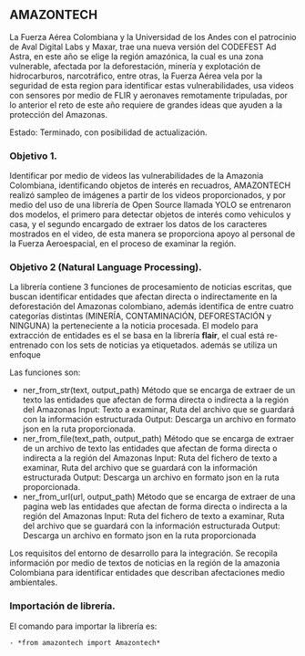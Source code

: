 ## AMAZONTECH


La Fuerza Aérea Colombiana y la Universidad de los Andes con el patrocinio de Aval Digital Labs y Maxar, trae una nueva versión del CODEFEST Ad Astra, en este año se elige la región amazónica, la cual es una zona vulnerable, afectada por la deforestación, minería y explotación de hidrocarburos, narcotráfico, entre otras, la Fuerza Aérea vela por la seguridad de esta region para identificar estas vulnerabilidades, usa videos con sensores por medio de FLIR y aeronaves remotamente tripuladas, por lo anterior el reto de este año requiere de grandes ideas que ayuden a la protección del Amazonas. 

Estado: Terminado, con posibilidad de actualización. 

### Objetivo 1.

Identificar por medio de videos las vulnerabilidades de la Amazonia Colombiana, identificando objetos de interés en recuadros,  AMAZONTECH realizó sampleo de imágenes a partir de los videos proporcionados, y por medio del uso de una librería de Open Source llamada YOLO se entrenaron dos modelos, el primero para detectar objetos de interés como vehiculos y casa, y el segundo encargado de extraer los datos de los caracteres mostrados en el video, de esta manera se proporciona apoyo al personal de la Fuerza Aeroespacial, en el proceso de examinar la región.


### Objetivo 2 (Natural Language Processing). 

La librería contiene 3 funciones de procesamiento de noticias escritas, que buscan identificar entidades que afectan directa o indirectamente en la deforestación del Amazonas colombiano, además identifica de entre cuatro categorías distintas (MINERÍA, CONTAMINACIÓN, DEFORESTACIÓN y NINGUNA) la perteneciente a la noticia procesada. El modelo para extracción de entidades es el se basa en la librería **flair**, el cual está re-entrenado con los sets de noticias ya etiquetados. además se utiliza un enfoque 

Las funciones son:
- ner_from_str(text, output_path)
Método que se encarga de extraer de un texto las entidades que afectan de forma directa o indirecta a la región del Amazonas
Input: Texto a examinar, Ruta del archivo que se guardará con la información estructurada
Output: Descarga un archivo en formato json en la ruta proporcionada.
- ner_from_file(text_path, output_path)
Método que se encarga de extraer de un archivo de texto las entidades que afectan de forma directa o indirecta a la región del Amazonas
Input: Ruta del fichero de texto a examinar, Ruta del archivo que se guardará con la información estructurada
Output: Descarga un archivo en formato json en la ruta proporcionada.
- ner_from_url(url, output_path)
Método que se encarga de extraer de una pagina web las entidades que afectan de forma directa o indirecta a la región del Amazonas
Input: Ruta del fichero de texto a examinar, Ruta del archivo que se guardará con la información estructurada
Output: Descarga un archivo en formato json en la ruta proporcionada
 
Los requisitos del entorno de desarrollo para la integración. Se recopila información por medio de textos de noticias en la región de la amazonia Colombiana para identificar entidades que describan afectaciones medio ambientales.

### Importación de librería.

El comando para importar la librería es: 

    - *from amazontech import Amazontech*






